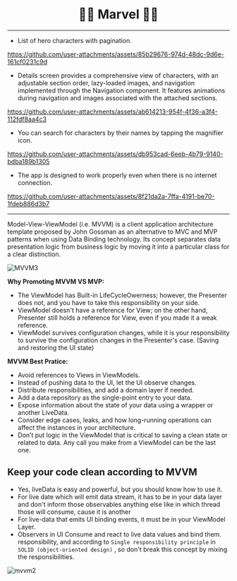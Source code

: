 <h1 align="center">🦸‍♂️ Marvel 🦸‍♂️</h1>


---------------------------
- List of hero characters with pagination.
  
https://github.com/user-attachments/assets/85b29676-974d-48dc-9d6e-161cf0231c9d

- Details screen provides a comprehensive view of characters, with an adjustable section order, lazy-loaded images, and navigation implemented through the Navigation component. It features animations during navigation and images associated with the attached sections.
  
https://github.com/user-attachments/assets/ab614213-954f-4f36-a3f4-112fdf8aa4c3


- You can search for characters by their names by tapping the magnifier icon.
  
https://github.com/user-attachments/assets/db953cad-6eeb-4b79-9140-bdba189b1305

- The app is designed to work properly even when there is no internet connection.
  
https://github.com/user-attachments/assets/8f21da2a-7ffa-4191-be70-1fdeb886d3b7

---------------------------




Model-View-ViewModel (i.e. MVVM) is a client application architecture template proposed by John Gossman as an alternative to MVC and MVP patterns when using Data Binding technology. Its concept separates data presentation logic from business logic by moving it into a particular class for a clear distinction.

![MVVM3](https://user-images.githubusercontent.com/1812129/68319232-446cf900-00be-11ea-92cf-cad817b2af2c.png)


**Why Promoting MVVM VS MVP:**
- The ViewModel has Built-in LifeCycleOwerness; however, the Presenter does not, and you have to take this responsibility on your side.
- ViewModel doesn't have a reference for View; on the other hand, Presenter still holds a reference for View, even if you made it a weak reference.
- ViewModel survives configuration changes, while it is your responsibility to survive the configuration changes in the Presenter's case. (Saving and restoring the UI state)


**MVVM Best Pratice:**
- Avoid references to Views in ViewModels.
- Instead of pushing data to the UI, let the UI observe changes.
- Distribute responsibilities, and add a domain layer if needed.
- Add a data repository as the single-point entry to your data.
- Expose information about the state of your data using a wrapper or another LiveData.
- Consider edge cases, leaks, and how long-running operations can affect the instances in your architecture.
- Don’t put logic in the ViewModel that is critical to saving a clean state or related to data. Any call you make from a ViewModel can be the last one.


**Keep your code clean according to MVVM**
-----------------------------
- Yes, liveData is easy and powerful, but you should know how to use it.
- For live date which will emit data stream, it has to be in your
data layer and don't inform those observables anything else like
in which thread those will consume, cause it is another
- For live-data that emits UI binding events, it must be in your ViewModel Layer.
- Observers in UI Consume and react to live data values and bind them.
responsibility, and according to `Single responsibility principle`
in `SOLID (object-oriented design)` , so don't break this concept by
mixing the responsibilities.

![mvvm2](https://user-images.githubusercontent.com/1812129/68319008-e9d39d00-00bd-11ea-9245-ebedd2a2c067.png)
